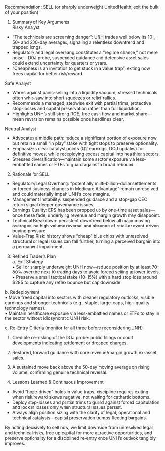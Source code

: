 Recommendation: SELL (or sharply underweight UnitedHealth; exit the bulk of your position)

1. Summary of Key Arguments  
Risky Analyst  
- “The technicals are screaming danger”: UNH trades well below its 10-, 50- and 200-day averages, signaling a relentless downtrend and trapped longs.  
- Regulatory and legal overhang constitutes a “regime change,” not mere noise—DOJ probe, suspended guidance and defensive asset sales could extend uncertainty for quarters or years.  
- “Cheapness is an invitation to get stuck in a value trap”; exiting now frees capital for better risk/reward.  

Safe Analyst  
- Warns against panic‐selling into a liquidity vacuum; stressed technicals often whip‐saw into short squeezes or relief rallies.  
- Recommends a managed, stepwise exit with partial trims, protective stop-losses and capital preservation rather than full liquidation.  
- Highlights UNH’s still‐strong ROE, free cash flow and market share—mean reversion remains possible once headlines clear.  

Neutral Analyst  
- Advocates a middle path: reduce a significant portion of exposure now but retain a small “in play” stake with tight stops to preserve optionality.  
- Emphasizes clear catalyst points (Q2 earnings, DOJ updates) for definitive moves, while redeploying excess capital into healthier sectors.  
- Stresses diversification—maintain some sector exposure via less‐embattled names or ETFs to guard against a broad rebound.

2. Rationale for SELL  
- Regulatory/Legal Overhang: “potentially multi‐billion-dollar settlements or forced business changes in Medicare Advantage” remain unresolved and could materially impair UNH’s core margins.  
- Management Instability: suspended guidance and a stop-gap CEO return signal deeper governance issues.  
- Earnings Quality: EPS has been propped up by one-time asset sales—once these fade, underlying revenue and margin growth may disappoint.  
- Technical Breakdown: persistent downtrend below all major moving averages, no high‐volume reversal and absence of retail or event‐driven buying pressure.  
- Value‐Trap Risk: history shows “cheap” blue chips with unresolved structural or legal issues can fall further, turning a perceived bargain into a permanent impairment.

3. Refined Trader’s Plan  
a. Exit Strategy  
  • Sell or sharply underweight UNH now—reduce position by at least 70–80% over the next 10 trading days to avoid forced selling at lower levels.  
  • Preserve a small tactical stake (10–15%) with a hard stop-loss around $285 to capture any reflex bounce but cap downside.  

b. Redeployment  
  • Move freed capital into sectors with cleaner regulatory outlooks, visible earnings and stronger technicals (e.g., staples large-caps, high-quality technology names).  
  • Maintain healthcare exposure via less-embattled names or ETFs to stay in the sector without idiosyncratic UNH risk.  

c. Re-Entry Criteria (monitor for all three before reconsidering UNH)  
  1. Credible de-risking of the DOJ probe: public filings or court developments indicating settlement or dropped charges.  
  2. Restored, forward guidance with core revenue/margin growth ex-asset sales.  
  3. A sustained move back above the 50-day moving average on rising volume, confirming genuine technical reversal.  

4. Lessons Learned & Continuous Improvement  
- Avoid “hope‐driven” holds in value traps; discipline requires exiting when risk/reward skews negative, not waiting for cathartic bottoms.  
- Deploy stop-losses and partial trims to guard against forced capitulation and lock in losses only when structural issues persist.  
- Always align position sizing with the clarity of legal, operational and technical catalysts—capital preservation trumps fleeting bargains.  

By acting decisively to sell now, we limit downside from unresolved legal and technical risks, free up capital for more attractive opportunities, and preserve optionality for a disciplined re‐entry once UNH’s outlook tangibly improves.
